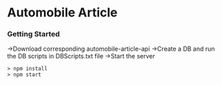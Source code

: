 # Automobile Article

### Getting Started

->Download corresponding automobile-article-api 
->Create a DB and run the DB scripts in DBScripts.txt file
->Start the server

```
> npm install
> npm start
```
